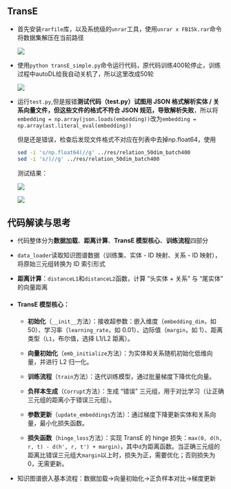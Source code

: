 ## TransE

+ 首先安装`rarfile`库，以及系统级的`unrar`工具，使用`unrar x FB15k.rar`命令将数据集解压在当前路径

  ![](E:\summerwork\week6\img\解压数据集.png)

+ 使用`python transE_simple.py`命令运行代码，原代码训练400轮停止，训练过程中autoDL给我自动关机了，所以这里改成50轮

  ![](E:\summerwork\week6\img\训练结果.png)

+ 运行`test.py`,但是报错**测试代码（test.py）试图用 JSON 格式解析实体 / 关系向量文件，但这些文件的格式不符合 JSON 规范，导致解析失败**，所以将`embedding = np.array(json.loads(embedding))`改为`embedding = np.array(ast.literal_eval(embedding)) `

  但是还是错误，检查后发现文件格式不对应在列表中去掉np.float64，使用

  ```bash
  sed -i 's/np.float64(//g' ../res/relation_50dim_batch400
  sed -i 's/)//g' ../res/relation_50dim_batch400
  ```

  测试结果：

  ![](E:\summerwork\week6\img\测试结果1.png)

  ![](E:\summerwork\week6\img\测试结果2.png)

  

## 代码解读与思考

+ 代码整体分为**数据加载**、**距离计算**、**TransE 模型核心**、**训练流程**四部分

+ `data_loader`读取知识图谱数据（训练集、实体 - ID 映射、关系 - ID 映射），将原始三元组转换为 ID 索引形式

+ **距离计算**：`distanceL1`和`distanceL2`函数，计算 “头实体 + 关系” 与 “尾实体” 的向量距离

+ #### TransE 模型核心：

  + **初始化**（`__init__`方法）：接收超参数：嵌入维度（`embedding_dim`，如 50）、学习率（`learning_rate`，如 0.01）、边际值（`margin`，如 1）、距离类型（`L1`，布尔值，选择 L1/L2 距离）。

  + **向量初始化**（`emb_initialize`方法）：为实体和关系随机初始化低维向量，并进行 L2 归一化。

  + **训练流程**（`train`方法）：迭代训练模型，通过批量梯度下降优化向量。

  + **负样本生成**（`Corrupt`方法）：生成 “错误” 三元组，用于对比学习（让正确三元组的距离小于错误三元组）。

  + **参数更新**（`update_embeddings`方法）：通过梯度下降更新实体和关系向量，最小化损失函数。

  + **损失函数**（`hinge_loss`方法）：实现 TransE 的 hinge 损失：`max(0, d(h, r, t) - d(h', r, t') + margin)`，其中`d`为距离函数。当正确三元组的距离比错误三元组大`margin`以上时，损失为正，需要优化；否则损失为 0，无需更新。

+ 知识图谱嵌入基本流程：数据加载→向量初始化→正负样本对比→梯度更新

  